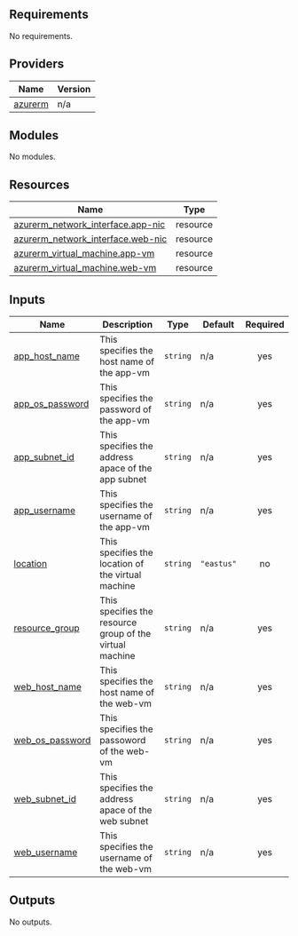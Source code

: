 <!-- BEGIN_TF_DOCS -->
## Requirements

No requirements.

## Providers

| Name | Version |
|------|---------|
| <a name="provider_azurerm"></a> [azurerm](#provider\_azurerm) | n/a |

## Modules

No modules.

## Resources

| Name | Type |
|------|------|
| [azurerm_network_interface.app-nic](https://registry.terraform.io/providers/hashicorp/azurerm/latest/docs/resources/network_interface) | resource |
| [azurerm_network_interface.web-nic](https://registry.terraform.io/providers/hashicorp/azurerm/latest/docs/resources/network_interface) | resource |
| [azurerm_virtual_machine.app-vm](https://registry.terraform.io/providers/hashicorp/azurerm/latest/docs/resources/virtual_machine) | resource |
| [azurerm_virtual_machine.web-vm](https://registry.terraform.io/providers/hashicorp/azurerm/latest/docs/resources/virtual_machine) | resource |

## Inputs

| Name | Description | Type | Default | Required |
|------|-------------|------|---------|:--------:|
| <a name="input_app_host_name"></a> [app\_host\_name](#input\_app\_host\_name) | This specifies the host name of the app-vm | `string` | n/a | yes |
| <a name="input_app_os_password"></a> [app\_os\_password](#input\_app\_os\_password) | This specifies the password of the app-vm | `string` | n/a | yes |
| <a name="input_app_subnet_id"></a> [app\_subnet\_id](#input\_app\_subnet\_id) | This specifies the address apace of the app subnet | `string` | n/a | yes |
| <a name="input_app_username"></a> [app\_username](#input\_app\_username) | This specifies the username of the app-vm | `string` | n/a | yes |
| <a name="input_location"></a> [location](#input\_location) | This specifies the location of the virtual machine | `string` | `"eastus"` | no |
| <a name="input_resource_group"></a> [resource\_group](#input\_resource\_group) | This specifies the resource group of the virtual machine | `string` | n/a | yes |
| <a name="input_web_host_name"></a> [web\_host\_name](#input\_web\_host\_name) | This specifies the host name of the web-vm | `string` | n/a | yes |
| <a name="input_web_os_password"></a> [web\_os\_password](#input\_web\_os\_password) | This specifies the passoword of the web-vm | `string` | n/a | yes |
| <a name="input_web_subnet_id"></a> [web\_subnet\_id](#input\_web\_subnet\_id) | This specifies the address apace of the web subnet | `string` | n/a | yes |
| <a name="input_web_username"></a> [web\_username](#input\_web\_username) | This specifies the username of the web-vm | `string` | n/a | yes |

## Outputs

No outputs.
<!-- END_TF_DOCS -->